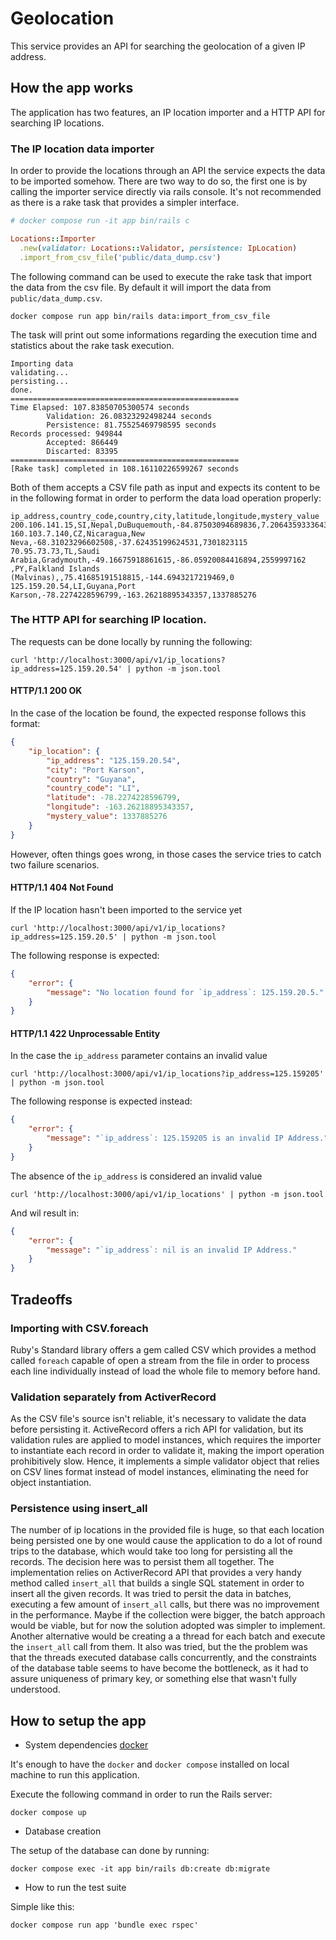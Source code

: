 # Geolocation

This service provides an API for searching the geolocation of a given IP address.

## How the app works

The application has two features, an IP location importer and a HTTP API for searching IP locations.

### The IP location data importer

In order to provide the locations through an API the service expects the data
to be imported somehow. There are two way to do so, the first one is by calling
the importer service directly via rails console. It's not recommended as there
is a rake task that provides a simpler interface.

```ruby
# docker compose run -it app bin/rails c

Locations::Importer
  .new(validator: Locations::Validator, persistence: IpLocation)
  .import_from_csv_file('public/data_dump.csv')
```

The following command can be used to execute the rake task that import the data
from the csv file. By default it will import the data from `public/data_dump.csv`.

```shell
docker compose run app bin/rails data:import_from_csv_file
```

The task will print out some informations regarding the execution time and
statistics about the rake task execution.

```
Importing data
validating...
persisting...
done.
===================================================
Time Elapsed: 107.83850705300574 seconds
        Validation: 26.08323292498244 seconds
        Persistence: 81.75525469798595 seconds
Records processed: 949844
        Accepted: 866449
        Discarted: 83395
===================================================
[Rake task] completed in 108.16110226599267 seconds
```

Both of them accepts a CSV file path as input and expects its content to be in the
following format in order to perform the data load operation properly:

```csv
ip_address,country_code,country,city,latitude,longitude,mystery_value
200.106.141.15,SI,Nepal,DuBuquemouth,-84.87503094689836,7.206435933364332,7823011346
160.103.7.140,CZ,Nicaragua,New Neva,-68.31023296602508,-37.62435199624531,7301823115
70.95.73.73,TL,Saudi Arabia,Gradymouth,-49.16675918861615,-86.05920084416894,2559997162
,PY,Falkland Islands (Malvinas),,75.41685191518815,-144.6943217219469,0
125.159.20.54,LI,Guyana,Port Karson,-78.2274228596799,-163.26218895343357,1337885276
```

### The HTTP API for searching IP location.

The requests can be done locally by running the following:

```
curl 'http://localhost:3000/api/v1/ip_locations?ip_address=125.159.20.54' | python -m json.tool
```

#### HTTP/1.1 200 OK

In the case of the location be found, the expected response follows this format:

```json
{
    "ip_location": {
        "ip_address": "125.159.20.54",
        "city": "Port Karson",
        "country": "Guyana",
        "country_code": "LI",
        "latitude": -78.2274228596799,
        "longitude": -163.26218895343357,
        "mystery_value": 1337885276
    }
}
```

However, often things goes wrong, in those cases the service tries to catch two failure scenarios.

#### HTTP/1.1 404 Not Found

If the IP location hasn't been imported to the service yet

```
curl 'http://localhost:3000/api/v1/ip_locations?ip_address=125.159.20.5' | python -m json.tool
```

The following response is expected:

```json
{
    "error": {
        "message": "No location found for `ip_address`: 125.159.20.5."
    }
}
```

#### HTTP/1.1 422 Unprocessable Entity

In the case the `ip_address` parameter contains an invalid value

```
curl 'http://localhost:3000/api/v1/ip_locations?ip_address=125.159205' | python -m json.tool
```

The following response is expected instead:

```json
{
    "error": {
        "message": "`ip_address`: 125.159205 is an invalid IP Address."
    }
}
```

The absence of the `ip_address` is considered an invalid value

```
curl 'http://localhost:3000/api/v1/ip_locations' | python -m json.tool
```

And wil result in:

```json
{
    "error": {
        "message": "`ip_address`: nil is an invalid IP Address."
    }
}
```

## Tradeoffs

### Importing with CSV.foreach

Ruby's Standard library offers a gem called CSV which provides a method called
`foreach` capable of open a stream from the file in order to process each line
individually instead of load the whole file to memory before hand.

### Validation separately from ActiverRecord

As the CSV file's source isn't reliable, it's necessary to validate the data
before persisting it. ActiveRecord offers a rich API for validation, but its
validation rules are applied to model instances, which requires the importer to
instantiate each record in order to validate it, making the import operation
prohibitively slow. Hence, it implements a simple validator object that relies
on CSV lines format instead of model instances, eliminating the need for object
instantiation.

### Persistence using insert_all

The number of ip locations in the provided file is huge, so that each location
being persisted one by one would cause the application to do a lot of round
trips to the database, which would take too long for persisting all the records.
The decision here was to persist them all together. The implementation relies on
ActiverRecord API that provides a very handy method called `insert_all` that
builds a single SQL statement in order to insert all the given records.
It was tried to persit the data in batches, executing a few amount of
`insert_all` calls, but there was no improvement in the performance. Maybe if
the collection were bigger, the batch approach would be viable, but for
now the solution adopted was simpler to implement.
Another alternative would be creating a a thread for each batch and execute the
`insert_all` call from them. It also was tried, but the the problem was that
the threads executed database calls concurrently, and the constraints of the
database table seems to have become the bottleneck, as it had to assure
uniqueness of primary key, or something else that wasn't fully understood.

## How to setup the app

* System dependencies
[docker](https://docs.docker.com/engine/install/)

It's enough to have the `docker` and `docker compose` installed on local machine to
run this application.

Execute the following command in order to run the Rails server:

```
docker compose up
```

* Database creation

The setup of the database can done by running:

```
docker compose exec -it app bin/rails db:create db:migrate
```

* How to run the test suite

Simple like this:

```
docker compose run app 'bundle exec rspec'
```
